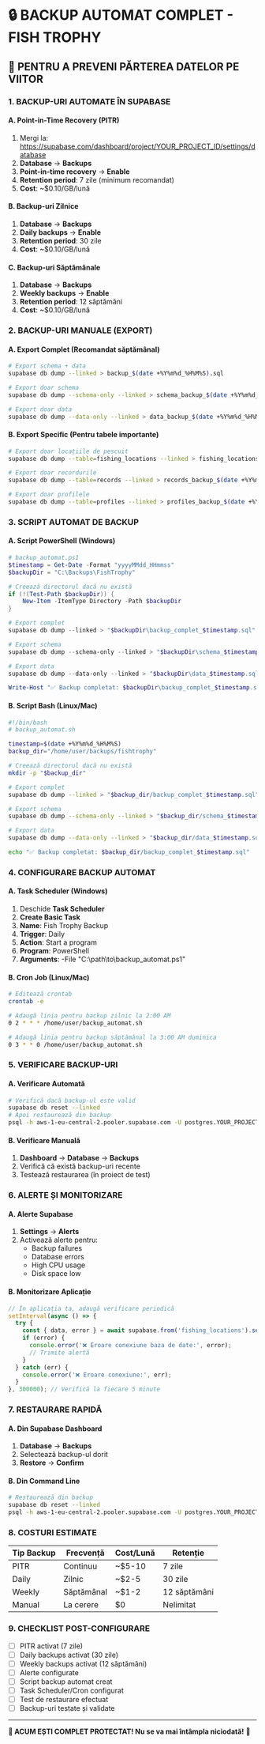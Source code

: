 # 🔒 BACKUP AUTOMAT COMPLET - FISH TROPHY

## 🚨 PENTRU A PREVENI PĂRTEREA DATELOR PE VIITOR

### 1. BACKUP-URI AUTOMATE ÎN SUPABASE

#### **A. Point-in-Time Recovery (PITR)**
1. Mergi la: https://supabase.com/dashboard/project/YOUR_PROJECT_ID/settings/database
2. **Database** → **Backups**
3. **Point-in-time recovery** → **Enable**
4. **Retention period**: 7 zile (minimum recomandat)
5. **Cost**: ~$0.10/GB/lună

#### **B. Backup-uri Zilnice**
1. **Database** → **Backups**
2. **Daily backups** → **Enable**
3. **Retention period**: 30 zile
4. **Cost**: ~$0.10/GB/lună

#### **C. Backup-uri Săptămânale**
1. **Database** → **Backups**
2. **Weekly backups** → **Enable**
3. **Retention period**: 12 săptămâni
4. **Cost**: ~$0.10/GB/lună

### 2. BACKUP-URI MANUALE (EXPORT)

#### **A. Export Complet (Recomandat săptămânal)**
```bash
# Export schema + data
supabase db dump --linked > backup_$(date +%Y%m%d_%H%M%S).sql

# Export doar schema
supabase db dump --schema-only --linked > schema_backup_$(date +%Y%m%d_%H%M%S).sql

# Export doar data
supabase db dump --data-only --linked > data_backup_$(date +%Y%m%d_%H%M%S).sql
```

#### **B. Export Specific (Pentru tabele importante)**
```bash
# Export doar locațiile de pescuit
supabase db dump --table=fishing_locations --linked > fishing_locations_backup_$(date +%Y%m%d_%H%M%S).sql

# Export doar recordurile
supabase db dump --table=records --linked > records_backup_$(date +%Y%m%d_%H%M%S).sql

# Export doar profilele
supabase db dump --table=profiles --linked > profiles_backup_$(date +%Y%m%d_%H%M%S).sql
```

### 3. SCRIPT AUTOMAT DE BACKUP

#### **A. Script PowerShell (Windows)**
```powershell
# backup_automat.ps1
$timestamp = Get-Date -Format "yyyyMMdd_HHmmss"
$backupDir = "C:\Backups\FishTrophy"

# Creează directorul dacă nu există
if (!(Test-Path $backupDir)) {
    New-Item -ItemType Directory -Path $backupDir
}

# Export complet
supabase db dump --linked > "$backupDir\backup_complet_$timestamp.sql"

# Export schema
supabase db dump --schema-only --linked > "$backupDir\schema_$timestamp.sql"

# Export data
supabase db dump --data-only --linked > "$backupDir\data_$timestamp.sql"

Write-Host "✅ Backup completat: $backupDir\backup_complet_$timestamp.sql"
```

#### **B. Script Bash (Linux/Mac)**
```bash
#!/bin/bash
# backup_automat.sh

timestamp=$(date +%Y%m%d_%H%M%S)
backup_dir="/home/user/backups/fishtrophy"

# Creează directorul dacă nu există
mkdir -p "$backup_dir"

# Export complet
supabase db dump --linked > "$backup_dir/backup_complet_$timestamp.sql"

# Export schema
supabase db dump --schema-only --linked > "$backup_dir/schema_$timestamp.sql"

# Export data
supabase db dump --data-only --linked > "$backup_dir/data_$timestamp.sql"

echo "✅ Backup completat: $backup_dir/backup_complet_$timestamp.sql"
```

### 4. CONFIGURARE BACKUP AUTOMAT

#### **A. Task Scheduler (Windows)**
1. Deschide **Task Scheduler**
2. **Create Basic Task**
3. **Name**: Fish Trophy Backup
4. **Trigger**: Daily
5. **Action**: Start a program
6. **Program**: PowerShell
7. **Arguments**: -File "C:\path\to\backup_automat.ps1"

#### **B. Cron Job (Linux/Mac)**
```bash
# Editează crontab
crontab -e

# Adaugă linia pentru backup zilnic la 2:00 AM
0 2 * * * /home/user/backup_automat.sh

# Adaugă linia pentru backup săptămânal la 3:00 AM duminica
0 3 * * 0 /home/user/backup_automat.sh
```

### 5. VERIFICARE BACKUP-URI

#### **A. Verificare Automată**
```bash
# Verifică dacă backup-ul este valid
supabase db reset --linked
# Apoi restaurează din backup
psql -h aws-1-eu-central-2.pooler.supabase.com -U postgres.YOUR_PROJECT_ID -d postgres -f backup_complet_20240907_140000.sql
```

#### **B. Verificare Manuală**
1. **Dashboard** → **Database** → **Backups**
2. Verifică că există backup-uri recente
3. Testează restaurarea (în proiect de test)

### 6. ALERTE ȘI MONITORIZARE

#### **A. Alerte Supabase**
1. **Settings** → **Alerts**
2. Activează alerte pentru:
   - Backup failures
   - Database errors
   - High CPU usage
   - Disk space low

#### **B. Monitorizare Aplicație**
```javascript
// În aplicația ta, adaugă verificare periodică
setInterval(async () => {
  try {
    const { data, error } = await supabase.from('fishing_locations').select('count', { count: 'exact' });
    if (error) {
      console.error('❌ Eroare conexiune baza de date:', error);
      // Trimite alertă
    }
  } catch (err) {
    console.error('❌ Eroare conexiune:', err);
  }
}, 300000); // Verifică la fiecare 5 minute
```

### 7. RESTAURARE RAPIDĂ

#### **A. Din Supabase Dashboard**
1. **Database** → **Backups**
2. Selectează backup-ul dorit
3. **Restore** → **Confirm**

#### **B. Din Command Line**
```bash
# Restaurează din backup
supabase db reset --linked
psql -h aws-1-eu-central-2.pooler.supabase.com -U postgres.YOUR_PROJECT_ID -d postgres -f backup_complet_20240907_140000.sql
```

### 8. COSTURI ESTIMATE

| Tip Backup | Frecvență | Cost/Lună | Retenție |
|------------|-----------|-----------|----------|
| PITR | Continuu | ~$5-10 | 7 zile |
| Daily | Zilnic | ~$2-5 | 30 zile |
| Weekly | Săptămânal | ~$1-2 | 12 săptămâni |
| Manual | La cerere | $0 | Nelimitat |

### 9. CHECKLIST POST-CONFIGURARE

- [ ] PITR activat (7 zile)
- [ ] Daily backups activat (30 zile)
- [ ] Weekly backups activat (12 săptămâni)
- [ ] Alerte configurate
- [ ] Script backup automat creat
- [ ] Task Scheduler/Cron configurat
- [ ] Test de restaurare efectuat
- [ ] Backup-uri testate și validate

---

**🎯 ACUM EȘTI COMPLET PROTECTAT! Nu se va mai întâmpla niciodată!** 🎯
